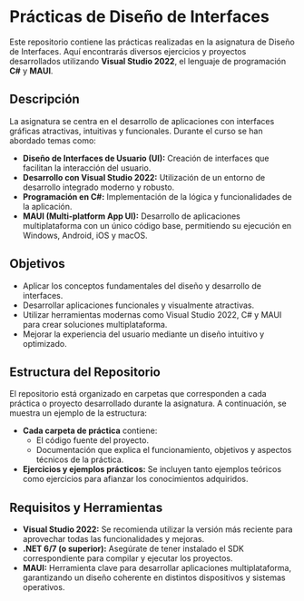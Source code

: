 # Prácticas de Diseño de Interfaces

Este repositorio contiene las prácticas realizadas en la asignatura de Diseño de Interfaces. Aquí encontrarás diversos ejercicios y proyectos desarrollados utilizando **Visual Studio 2022**, el lenguaje de programación **C#** y **MAUI**.

## Descripción

La asignatura se centra en el desarrollo de aplicaciones con interfaces gráficas atractivas, intuitivas y funcionales. Durante el curso se han abordado temas como:

- **Diseño de Interfaces de Usuario (UI):** Creación de interfaces que facilitan la interacción del usuario.
- **Desarrollo con Visual Studio 2022:** Utilización de un entorno de desarrollo integrado moderno y robusto.
- **Programación en C#:** Implementación de la lógica y funcionalidades de la aplicación.
- **MAUI (Multi-platform App UI):** Desarrollo de aplicaciones multiplataforma con un único código base, permitiendo su ejecución en Windows, Android, iOS y macOS.

## Objetivos

- Aplicar los conceptos fundamentales del diseño y desarrollo de interfaces.
- Desarrollar aplicaciones funcionales y visualmente atractivas.
- Utilizar herramientas modernas como Visual Studio 2022, C# y MAUI para crear soluciones multiplataforma.
- Mejorar la experiencia del usuario mediante un diseño intuitivo y optimizado.

## Estructura del Repositorio

El repositorio está organizado en carpetas que corresponden a cada práctica o proyecto desarrollado durante la asignatura. A continuación, se muestra un ejemplo de la estructura:

- **Cada carpeta de práctica** contiene:
  - El código fuente del proyecto.
  - Documentación que explica el funcionamiento, objetivos y aspectos técnicos de la práctica.
- **Ejercicios y ejemplos prácticos:** Se incluyen tanto ejemplos teóricos como ejercicios para afianzar los conocimientos adquiridos.

## Requisitos y Herramientas

- **Visual Studio 2022:** Se recomienda utilizar la versión más reciente para aprovechar todas las funcionalidades y mejoras.
- **.NET 6/7 (o superior):** Asegúrate de tener instalado el SDK correspondiente para compilar y ejecutar los proyectos.
- **MAUI:** Herramienta clave para desarrollar aplicaciones multiplataforma, garantizando un diseño coherente en distintos dispositivos y sistemas operativos.
